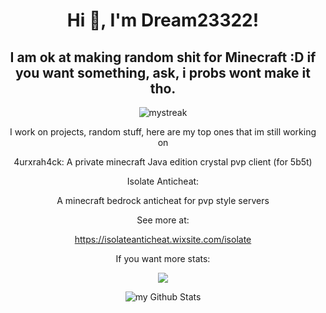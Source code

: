 <h1 align="center">Hi 👋, I'm Dream23322!</h1>
<h2 align="center">I am ok at making random shit for Minecraft :D if you want something, ask, i probs wont make it tho.</h2>
<p align="center"><img src="https://github-readme-streak-stats.herokuapp.com/?user=Dream23322&theme=tokyonight" alt="mystreak"/>
<div align="center">
  I work on projects, random stuff, here are my top ones that im still working on
  
  4urxrah4ck:
  A private minecraft Java edition crystal pvp client (for 5b5t)
  
  Isolate Anticheat:
  
  A minecraft bedrock anticheat for pvp style servers
  
  See more at:
  
  https://isolateanticheat.wixsite.com/isolate

  If you want more stats:
</div>

<p align="center"><img align="center" src="https://github-readme-stats.vercel.app/api/top-langs/?username=Dream23322&layout=compact&theme=dark"></p>
<p align="center"><img align="center" src="https://github-readme-stats.vercel.app/api?username=Dream23322&include_all_commits=true&count_private=true&show_icons=true&line_height=20&title_color=2B5BBD&icon_color=1124BB&text_color=A1A1A1&bg_color=0,000000,130F40" alt="my Github Stats"/>
